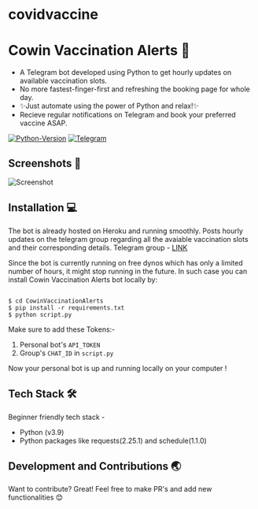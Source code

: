# covidvaccine

#  Cowin Vaccination Alerts 💉
- A Telegram bot developed using Python to get hourly updates on available vaccination slots.
- No more fastest-finger-first and refreshing the booking page for whole day. 
- ✨Just  automate using the power of Python and relax!✨
- Recieve regular notifications on Telegram and book your preferred vaccine ASAP.

[![Python-Version](https://img.shields.io/pypi/pyversions/py)](#)            [![Telegram](https://img.shields.io/badge/Get%20updates-Telegram-blue.svg)](https://t.me/joinchat/9XZEeH-HrcxiNDI1) 


## Screenshots 📸
![Screenshot](screenshot.png)

 

## Installation 💻
The bot is already hosted on Heroku and running smoothly. Posts hourly updates on the telegram group regarding all the avaiable vaccination slots and their corresponding details.
Telegram group - [LINK](https://t.me/joinchat/9XZEeH-HrcxiNDI1)

Since the bot is currently running on free dynos which has only a limited number of hours, it might stop running in the future. In such case you can install Cowin Vaccination Alerts bot locally by:
```

$ cd CowinVaccinationAlerts
$ pip install -r requirements.txt
$ python script.py
```
Make sure to add these Tokens:-
1) Personal bot's ```API_TOKEN``` 
2) Group's ```CHAT_ID``` in ```script.py```

Now your personal bot is up and running locally on your computer !


## Tech Stack 🛠️
Beginner friendly tech stack - 
- Python (v3.9)
- Python packages like requests(2.25.1) and schedule(1.1.0)

## Development and Contributions 🌏

Want to contribute? Great! Feel free to make PR's and add new functionalities 😊

